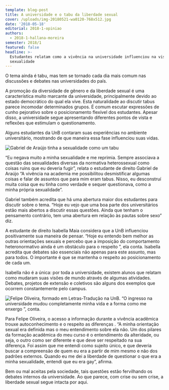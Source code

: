 ```yaml
---
template: blog-post
title: A universidade e o tabu da liberdade sexual
cover: /uploads/img-20180521-wa0120-768x512.jpg
date: '2018-05-18'
editorial: 2018-1-opiniao
authors:
  - 2018-1-hallana-moreira
semester: 2018/1
featured: false
headline: >-
  Estudantes relatam como a vivência na universidade influenciou na visão sobre
  sexualidade
---
```

O tema ainda é tabu, mas tem se tornado cada dia mais comum nas discussões e debates nas universidades do país.



A promoção da diversidade de gênero e da liberdade sexual é uma característica muito marcante da universidade, principalmente devido ao estado democrático do qual ela vive. Esta naturalidade ao discutir tabus parece incomodar determinados grupos. É comum escutar expressões de cunho pejorativo sobre o posicionamento flexível dos estudantes. Apesar disso, a universidade segue apresentando diferentes pontos de vista e reflexões que estimulam o questionamento.



Alguns estudantes da UnB contaram suas experiências no ambiente universitário, mostrando de que maneira essa fase influenciou suas vidas.







![Gabriel de Araújo tinha a sexualidade como um tabu](/uploads/gabriel-araujo-1024x683.jpg)

“Eu negava muito a minha sexualidade e me reprimia. Sempre associava a questão das sexualidades diversas da normativa heterossexual como coisas ruins que eu deveria fugir”, relata o estudante de direito Gabriel de Araújo “A vivência na academia me possibilitou desmistificar algumas coisas e falar de assuntos que para mim eram tabus. Nisso, eu desconstruí muita coisa que eu tinha como verdade e sequer questionava, como a minha própria sexualidade”.



Gabriel também acredita que há uma abertura maior dos estudantes para discutir sobre o tema. “Hoje eu vejo que uma boa parte dos universitários estão mais abertos a discutir essas questões. Ainda que tenham o pensamento contrário, tem uma abertura em relação às pautas sobre sexo” diz.



A estudante de direito Isabella Maia considera que a UnB influenciou positivamente sua maneira de pensar. “Hoje eu entendo bem melhor as outras orientações sexuais e percebo que a imposição do comportamento heteronormativo ainda é um obstáculo para o respeito ”, ela conta. Isabella acredita que debates são essenciais não apenas para este assunto, mas para todos. O importante é que se mantenha o respeito ao posicionamento de cada um.



Isabella não é a única: por toda a universidade, existem alunos que relatam como mudaram suas visões de mundo através de algumas atividades. Debates, projetos de extensão e coletivos são alguns dos exemplos que ocorrem constantemente pelo campus.







![Felipe Oliveira, formado em Letras-Tradução na UnB. “O ingresso na universidade mudou completamente minha vida e a forma como me enxergo ”, conta. ](/uploads/felipe-oliveira-1024x768.jpg)



Para Felipe Oliveira, o acesso a informação durante a vivência acadêmica trouxe  autoconhecimento e o respeito as diferenças . “A minha orientação sexual era definida mas o meu entendimento sobre ela não. Um dos pilares da formação acadêmica do meu curso é o entendimento da alteridade, ou seja, o outro como ser diferente e que deve ser respeitado na sua diferença. Foi assim que me entendi como sujeito único, e que deveria buscar a compreensão de quem eu era a partir de mim mesmo e não dos padrões externos. Quando eu me dei a liberdade de questionar o que era a minha sexualidade, entendi que eu era gay”, afirma.



Bem ou mal aceitas pela sociedade, tais questões estão fervilhando os debates internos da universidade. Ao que parece, com crise ou sem crise, a liberdade sexual segue intacta por aqui.
